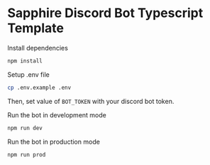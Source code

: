 # Sapphire Discord Bot Typescript Template

Install dependencies

```bash
npm install
```

Setup .env file

```bash
cp .env.example .env
```

Then, set value of `BOT_TOKEN` with your discord bot token.


Run the bot in development mode

```bash
npm run dev
```

Run the bot in production mode

```bash
npm run prod
```

